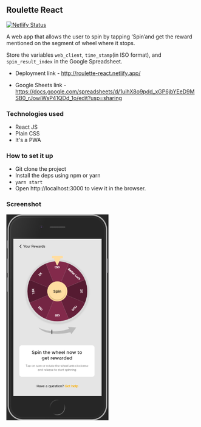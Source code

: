 
## Roulette React
[![Netlify Status](https://api.netlify.com/api/v1/badges/f10938a4-c29a-4906-ab33-7930de3b180d/deploy-status)](https://app.netlify.com/sites/roulette-react/deploys)

A web app that allows the user to spin by tapping ‘Spin’and get the reward mentioned on the segment of wheel where it stops.

Store the variables `web_client`, `time_stamp`(in ISO format), and `spin_result_index` in the Google Spreadsheet.

* Deployment link - http://roulette-react.netlify.app/

* Google Sheets link - https://docs.google.com/spreadsheets/d/1uihX8o9pdd_xGP6jbYEeD9MSB0_rJowiWsP41QDd_1o/edit?usp=sharing

### Technologies used
* React JS
* Plain CSS
* It's a PWA

### How to set it up
* Git clone the project
* Install the deps using npm or yarn
* `yarn start`
* Open http://localhost:3000 to view it in the browser.

###  Screenshot

<img src="https://github.com/sanyamdogra/roulette-react/blob/master/iphone-image.png?raw=true" height="540">
